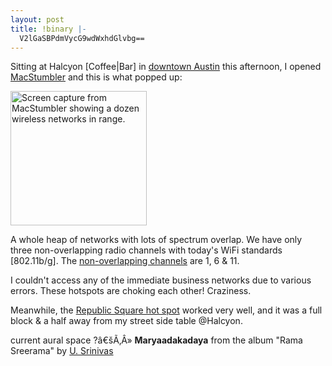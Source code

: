```yaml
---
layout: post
title: !binary |-
  V2lGaSBPdmVycG9wdWxhdGlvbg==
---
```

Sitting at Halcyon [Coffee|Bar] in <a href="http://www.ci.austin.tx.us/downtown/ware_map.htm">downtown Austin</a> this afternoon, I opened <a href="http://www.macstumbler.com/">MacStumbler</a> and this is what popped up:

<a href="http://marsorange.com/archives/WiFi@Halcyon.gif"><img src="http://marsorange.com/archives/WiFi@Halcyon-tiny.jpg" height="215" width="218" alt="Screen capture from MacStumbler showing a dozen wireless networks in range." title="Wifi@Halcyon" /></a>

A whole heap of networks with lots of spectrum overlap. We have only three non-overlapping radio channels with today's WiFi standards [802.11b/g]. The <a href="http://en.wikipedia.org/wiki/IEEE_802.11#Channels_and_international_compatibility">non-overlapping channels</a> are 1, 6 &#38; 11.

I couldn't access any of the immediate business networks due to various errors. These hotspots are choking each other! Craziness.

Meanwhile, the <a href="http://www.weblogsky.com/gallery/wifi_republic/DSCN1878">Republic Square hot spot</a> worked very well, and it was a full block &#38; a half away from my street side table @Halcyon.

current aural space ?â€šÃ‚Â» <strong>Maryaadakadaya</strong> from the album "Rama Sreerama" by <a href="http://www.google.com/search?q=%22U. Srinivas%22">U. Srinivas</a>
